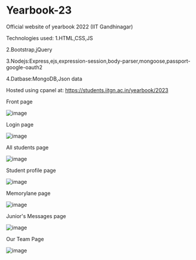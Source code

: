 # Yearbook-23
Official website of yearbook 2022 (IIT Gandhinagar)

Technologies used:
1.HTML,CSS,JS

2.Bootstrap,jQuery

3.Nodejs:Express,ejs,expression-session,body-parser,mongoose,passport-google-oauth2

4.Datbase:MongoDB,Json data

Hosted using cpanel at: https://students.iitgn.ac.in/yearbook/2023

Front page

![image](https://github.com/Shriyash1234/Yearbook-23/assets/105843099/ad3c1e57-38cf-49bd-af3b-92c863e193ab)

Login page

![image](https://github.com/Shriyash1234/Yearbook-23/assets/105843099/05ae7404-a2fe-4f03-b45f-953e92f0a4c8)

All students page

![image](https://github.com/Shriyash1234/Yearbook-23/assets/105843099/308688e2-3818-4efe-bc60-b4fc93a41c5f)

Student profile page

![image](https://github.com/Shriyash1234/Yearbook-23/assets/105843099/0798b8de-8f8a-4fd3-936f-a6dc1d3f4e79)

Memorylane page

![image](https://github.com/Shriyash1234/Yearbook-23/assets/105843099/279e3746-47d2-46c4-99f1-b2addd905ac6)

Junior's Messages page

![image](https://github.com/Shriyash1234/Yearbook-23/assets/105843099/679bc82a-a513-4316-861d-c416ffbc037b)

Our Team Page

![image](https://github.com/Shriyash1234/Yearbook-23/assets/105843099/f4a63ef0-dff9-48b8-a047-ca4631a70491)


